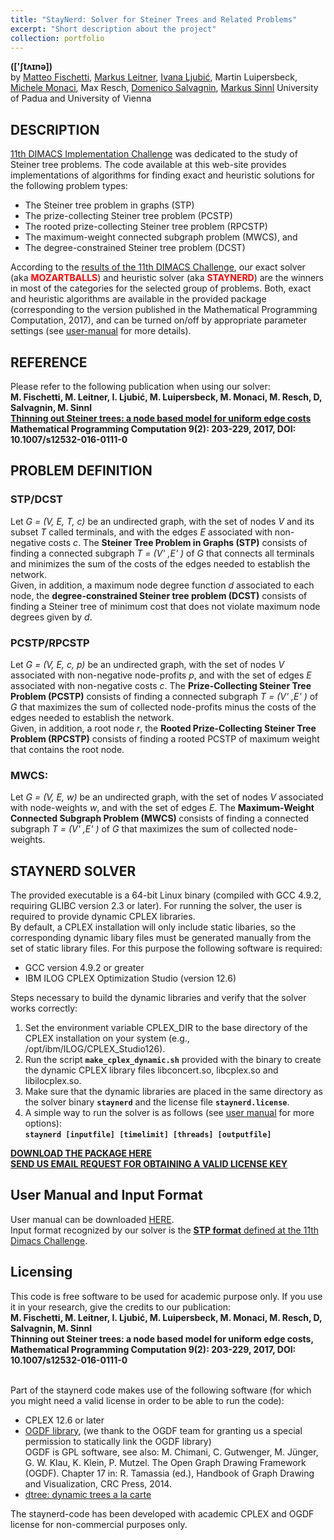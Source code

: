 ```yaml
---
title: "StayNerd: Solver for Steiner Trees and Related Problems"
excerpt: "Short description about the project"
collection: portfolio
---
```


<b> (['&#643;t&#652;&#618;n&#601;])</b>
<br> by <a href="http://www.dei.unipd.it/~fisch/"> Matteo Fischetti</a>, <a href="http://homepage.univie.ac.at/markus.leitner/">Markus Leitner</a>, <a href="http://www.essec.edu/en/staff/faculty/ivana-ljubic"> Ivana Ljubić</a>, Martin Luipersbeck, <a href="http://or.dei.unibo.it/staff/michele-monaci">Michele Monaci</a>, Max Resch, <a href="http://www.dei.unipd.it/~salvagni/">Domenico Salvagnin</a>, <a href="http://homepage.univie.ac.at/markus.sinnl/">Markus Sinnl</a> University of Padua and University of Vienna

## DESCRIPTION

<td> 
	<a href="http://dimacs11.zib.de/">11th DIMACS Implementation Challenge</a> was dedicated to the study of Steiner tree problems. The code available at this web-site provides implementations of algorithms for finding exact and heuristic solutions for the following problem types: 
	<ul>
		<li> The Steiner tree problem in graphs (STP)</li>
		<li> The prize-collecting Steiner tree problem (PCSTP)</li>
		<li> The rooted prize-collecting Steiner tree problem (RPCSTP)</li>
		<li> The maximum-weight connected subgraph problem (MWCS), and</li>
		<li> The degree-constrained Steiner tree problem (DCST)</li>
	</ul>
	According to the <a href="http://dimacs11.zib.de/contest/results/results.html"> results of the 11th DIMACS Challenge</a>, our exact solver (aka <b style="color:red">MOZARTBALLS</b>) and heuristic solver (aka <b style="color:red">STAYNERD</b>) are the winners in most of the categories for the selected group of problems. Both, exact and heuristic algorithms are available in the provided package (corresponding to the version published in the Mathematical Programming Computation, 2017), and can be turned on/off by appropriate parameter settings (see <a href="{{site.url}}/docs/stay-nerd/staynerd_user_manual.pdf">user-manual</a> for more details). 
</td>

## REFERENCE

<td>  
	Please refer to the following publication when using our solver: <br> <b>M. Fischetti, M. Leitner, I. Ljubić, M. Luipersbeck, M. Monaci, M. Resch, D, Salvagnin, M. Sinnl <br> <a href="https://link.springer.com/article/10.1007/s12532-016-0111-0">Thinning out Steiner trees: a node based model for uniform edge costs</a> <br> Mathematical Programming Computation 9(2): 203-229, 2017, DOI: 10.1007/s12532-016-0111-0</b>
</td>

## PROBLEM DEFINITION

### STP/DCST

<td> 
	Let <em>G = (V, E, T, c) </em> be an undirected graph, with the set of nodes <em>V</em> and its subset <em>T</em> called terminals, and with the edges <em>E</em> associated with non-negative costs <em>c</em>. The <b>  Steiner Tree Problem in Graphs (STP)</b> consists of finding a connected subgraph <em>T = (V' ,E' )</em> of <em>G</em> that  connects all terminals and minimizes the sum of the costs of the edges needed to establish the network. <br> Given, in addition, a maximum node degree function <em>d</em> associated to each node, the <b> degree-constrained Steiner tree problem (DCST)</b> consists of finding a Steiner tree of minimum cost that does not violate maximum node degrees given by <em>d</em>. 
</td>

### PCSTP/RPCSTP

<td> 
	Let <em>G = (V, E, c, p) </em> be an undirected graph, with the set of nodes <em>V</em> associated with non-negative node-profits <em>p</em>, and with the set of edges <em>E</em> associated with non-negative costs <em>c</em>. The <b>  Prize-Collecting Steiner Tree Problem (PCSTP)</b> consists of finding a connected subgraph <em>T = (V' ,E' )</em> of <em>G</em> that maximizes the sum of collected node-profits minus the costs of the edges needed to establish the network. <br> Given, in addition, a root node <em>r</em>, the <b>Rooted Prize-Collecting Steiner Tree Problem (RPCSTP)</b> consists of finding a rooted PCSTP of maximum weight that contains the root node. 
</td>

### MWCS:

<td> 
	Let <em>G = (V, E, w) </em> be an undirected graph, with the set of nodes <em>V</em> associated with node-weights <em>w</em>, and with the set of edges <em>E</em>. The <b>  Maximum-Weight Connected Subgraph Problem (MWCS) </b> consists of finding a connected subgraph <em>T = (V' ,E' )</em> of <em>G</em> that maximizes the sum of collected node-weights. <br>
</td>

## STAYNERD SOLVER

<td> 
The provided executable is a 64-bit Linux binary (compiled with GCC 4.9.2, requiring GLIBC version 2.3 or later). For running the solver, the user is required to provide dynamic CPLEX libraries. <br> By default, a CPLEX installation will only include static libaries, so the corresponding dynamic libary files must be generated manually from the set of static library files.  For this purpose the following software is required:
	<ul>
		<li> GCC version 4.9.2 or greater</li>
		<li> IBM ILOG CPLEX Optimization Studio (version 12.6)</li>
	</ul>
Steps necessary to build the dynamic libraries and verify that the solver works correctly:
	<ol>
		<li> Set the environment variable  CPLEX_DIR to the base directory of the CPLEX installation on your system (e.g., /opt/ibm/ILOG/CPLEX_Studio126).</li>
		<li> Run the script <CODE><b>make_cplex_dynamic.sh</b></CODE> provided with the binary to create the dynamic CPLEX library files libconcert.so, libcplex.so and libilocplex.so.</li>
		<li> Make sure that the dynamic libraries are placed in the same directory as the solver binary <CODE><b>staynerd</b></CODE> and the license file <CODE><b>staynerd.license</b></CODE>.</li>
		<li> A simple way to run the solver is as follows (see <a href="staynerd_user_manual.pdf">user manual</a> for more options): <br><CODE><b>staynerd [inputfile] [timelimit] [threads] [outputfile]</b></CODE></li>
	</ol>

<b> <a href="{{site.url}}/docs/stay-nerd/staynerd.zip"> DOWNLOAD THE PACKAGE HERE </a></b> <br>
<b> <a href="mailto:ivana.ljubic@essec.edu?subject=[STAYNERD]%20Licence%20Key%20Request&amp;cc=martin.luipersbeck@univie.ac.at,markus.sinnl@univie.ac.at">SEND US EMAIL REQUEST FOR OBTAINING A VALID LICENSE KEY </a></b>

</td>

## User Manual and Input Format

<td>
	User manual can be downloaded <a href="{{site.url}}/docs/stay-nerd/staynerd_user_manual.pdf">HERE</a>. <br> Input format recognized by our solver is the <a href="http://dimacs11.zib.de/downloads.html"><b> STP format</b> defined at the 11th Dimacs Challenge</a>.
</td>

## Licensing

<td>
This code is free software to be used for academic purpose only. If you use it in your research, give the credits to our publication: <br>
<b>M. Fischetti, M. Leitner, I. Ljubić, M. Luipersbeck, M. Monaci, M. Resch, D, Salvagnin, M. Sinnl <br> Thinning out Steiner trees: a node based model for uniform edge costs,<br> Mathematical Programming Computation 9(2): 203-229, 2017, DOI: 10.1007/s12532-016-0111-0 </b><br><br>

Part of the staynerd code makes use of the following software (for which you might need a valid license in order to be able to run the code):

<ul>
	<li> CPLEX 12.6 or later</li>
	<li> <a href="http://www.ogdf.net/doku.php">OGDF library</a>, (we thank to the OGDF team for granting us a special permission to statically link the OGDF library)  <br>
	OGDF is GPL software, see also: M. Chimani, C. Gutwenger, M. J&uuml;nger, G. W. Klau, K. Klein, P. Mutzel. The Open Graph Drawing Framework (OGDF). Chapter 17 in: R. Tamassia (ed.), Handbook of Graph Drawing and Visualization, CRC Press, 2014.</li>
	<li> <a href="http://www.davideisenstat.com/dtree/"> dtree: dynamic trees a la carte </a></li>
</ul>
The staynerd-code has been developed with academic CPLEX and OGDF license for non-commercial purposes only.
